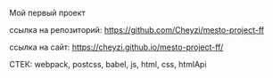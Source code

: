 Мой первый проект

 ссылка на репозиторий: https://github.com/Cheyzi/mesto-project-ff
 
 ссылка на сайт: https://cheyzi.github.io/mesto-project-ff/
 
 СТЕК: webpack, postcss, babel, js, html, css, htmlApi
